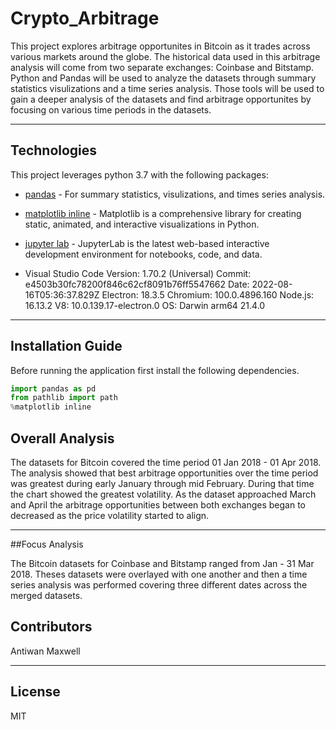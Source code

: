 # Crypto_Arbitrage

This project explores arbitrage opportunites in Bitcoin as it trades across various markets around the globe. The historical data used in this arbitrage analysis will come from two separate exchanges: Coinbase and Bitstamp. Python and Pandas will be used to analyze the datasets through summary statistics visulizations and a time series analysis. Those tools will be used to gain a deeper analysis of the datasets and find arbitrage opportunites by focusing on various time periods in the datasets. 

---

## Technologies

This project leverages python 3.7 with the following packages:

* [pandas](https://pandas.pydata.org/docs/getting_started/install.html) - For summary statistics, visulizations, and times series analysis.
* [matplotlib inline](https://matplotlib.org/stable/users/installing/index.html) - Matplotlib is a comprehensive library for creating static, animated, and interactive visualizations in Python. 
* [jupyter lab](https://jupyter.org/install) - JupyterLab is the latest web-based interactive development environment for notebooks, code, and data.

* Visual Studio Code Version: 1.70.2 (Universal)
Commit: e4503b30fc78200f846c62cf8091b76ff5547662
Date: 2022-08-16T05:36:37.829Z
Electron: 18.3.5
Chromium: 100.0.4896.160
Node.js: 16.13.2
V8: 10.0.139.17-electron.0
OS: Darwin arm64 21.4.0

---

## Installation Guide

Before running the application first install the following dependencies.

```python
import pandas as pd
from pathlib import path
%matplotlib inline
```

## Overall Analysis

The datasets for Bitcoin covered the time period 01 Jan 2018 - 01 Apr 2018. The analysis showed that best arbitrage opportunities over the time period was greatest during early January through mid February. During that time the chart showed the greatest volatility. As the dataset approached March and April the arbitrage opportunities between both exchanges began to decreased as the price volatility started to align. 

---
##Focus Analysis

The Bitcoin datasets for Coinbase and Bitstamp ranged from Jan - 31 Mar 2018. Theses datasets were overlayed with one another and then a time series analysis was performed covering three different dates across the merged datasets. 






## Contributors

Antiwan Maxwell

---

## License

MIT
